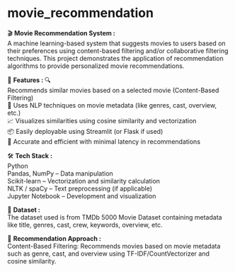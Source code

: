 # movie_recommendation
🎬 <b>Movie Recommendation System :</b>
<br>A machine learning-based system that suggests movies to users based on their preferences using content-based filtering and/or collaborative filtering techniques. This project demonstrates the application of recommendation algorithms to provide personalized movie recommendations.

📌 <b>Features : </b>
🔍<br> Recommends similar movies based on a selected movie (Content-Based Filtering)<br>
🧠 Uses NLP techniques on movie metadata (like genres, cast, overview, etc.)<br>
📈 Visualizes similarities using cosine similarity and vectorization<br>
📦 Easily deployable using Streamlit (or Flask if used)<br>
🎯 Accurate and efficient with minimal latency in recommendations

🛠️ <b>Tech Stack :</b>
<br>Python<br>
Pandas, NumPy – Data manipulation<br>
Scikit-learn – Vectorization and similarity calculation<br>
NLTK / spaCy – Text preprocessing (if applicable)<br>
Jupyter Notebook – Development and visualization

📁 <b>Dataset :</b>
<br>The dataset used is from TMDb 5000 Movie Dataset containing metadata like title, genres, cast, crew, keywords, overview, etc.

🧠 <b>Recommendation Approach :</b>
<br>Content-Based Filtering: Recommends movies based on movie metadata such as genre, cast, and overview using TF-IDF/CountVectorizer and cosine similarity.

